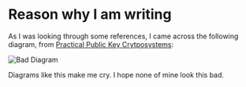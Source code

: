 Reason why I am writing
=======================
As I was looking through some references, I came across the following diagram, from <a href="http://www.lacim.uqam.ca/~chateau/fichiers/stagemaitrise.ps">Practical Public Key Crytposystems</a>:

<img src="http://www.caswenson.com/wp-content/uploads/2007/07/bad-diagram.png" alt="Bad Diagram" />

Diagrams like this make me cry.  I hope none of mine look this bad.